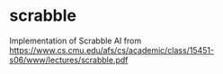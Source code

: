 scrabble
========

Implementation of Scrabble AI from https://www.cs.cmu.edu/afs/cs/academic/class/15451-s06/www/lectures/scrabble.pdf

